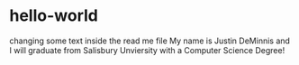 # hello-world
changing some text inside the read me file
My name is Justin DeMinnis and I will graduate from Salisbury Unviersity with a Computer Science Degree!

